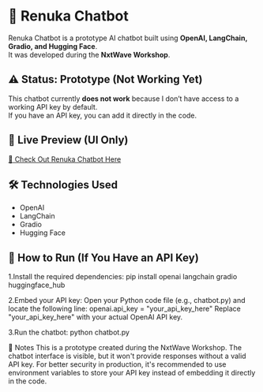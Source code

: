 # 🤖 Renuka Chatbot

Renuka Chatbot is a prototype AI chatbot built using **OpenAI, LangChain, Gradio, and Hugging Face**.  
It was developed during the **NxtWave Workshop**.

## ⚠️ Status: Prototype (Not Working Yet)
This chatbot currently **does not work** because I don’t have access to a working API key by default.  
If you have an API key, you can add it directly in the code.

## 🔗 Live Preview (UI Only)
[🚀 Check Out Renuka Chatbot Here](http://renukachatbot1.ccbp.tech)

## 🛠 Technologies Used
- OpenAI
- LangChain
- Gradio
- Hugging Face

## 🔧 How to Run (If You Have an API Key)
1.Install the required dependencies:
  pip install openai langchain gradio huggingface_hub

2.Embed your API key: Open your Python code file (e.g., chatbot.py) and locate the following line:
    openai.api_key = "your_api_key_here"
Replace "your_api_key_here" with your actual OpenAI API key.

3.Run the chatbot:
python chatbot.py

📌 Notes
This is a prototype created during the NxtWave Workshop.
The chatbot interface is visible, but it won't provide responses without a valid API key.
For better security in production, it's recommended to use environment variables to store your API key instead of embedding it directly in the code.



